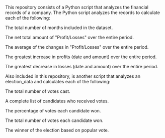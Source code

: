 This repository consists of a Python script that analyzes the financial records of a company. 
The Python script analyzes the records to calculate each of the following:

The total number of months included in the dataset.

The net total amount of "Profit/Losses" over the entire period.

The average of the changes in "Profit/Losses" over the entire period.

The greatest increase in profits (date and amount) over the entire period.

The greatest decrease in losses (date and amount) over the entire period.


Also included in this repository, is another script that analyzes an election_data and calculates each of the following:

The total number of votes cast.

A complete list of candidates who received votes.

The percentage of votes each candidate won.

The total number of votes each candidate won.

The winner of the election based on popular vote.




